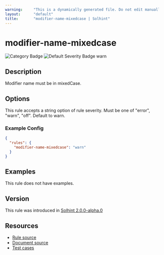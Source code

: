 ```yaml
---
warning:     "This is a dynamically generated file. Do not edit manually."
layout:      "default"
title:       "modifier-name-mixedcase | Solhint"
---
```


# modifier-name-mixedcase
![Category Badge](https://img.shields.io/badge/-Style%20Guide%20Rules-informational)
![Default Severity Badge warn](https://img.shields.io/badge/Default%20Severity-warn-yellow)

## Description
Modifier name must be in mixedCase.

## Options
This rule accepts a string option of rule severity. Must be one of "error", "warn", "off". Default to warn.

### Example Config
```json
{
  "rules": {
    "modifier-name-mixedcase": "warn"
  }
}
```


## Examples
This rule does not have examples.

## Version
This rule was introduced in [Solhint 2.0.0-alpha.0](https://github.com/solhint-community/solhint-community/tree/v2.0.0-alpha.0)

## Resources
- [Rule source](https://github.com/solhint-community/solhint-community/tree/master/lib/rules/naming/modifier-name-mixedcase.js)
- [Document source](https://github.com/solhint-community/solhint-community/tree/master/docs/rules/naming/modifier-name-mixedcase.md)
- [Test cases](https://github.com/solhint-community/solhint-community/tree/master/test/rules/naming/modifier-name-mixedcase.js)
